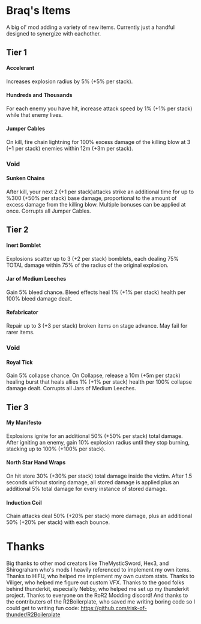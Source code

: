 
# Braq's Items
A big ol' mod adding a variety of new items. Currently just a handful designed to synergize with eachother.

## Tier 1
#### Accelerant
Increases explosion radius by 5% (+5% per stack).
#### Hundreds and Thousands
For each enemy you have hit, increase attack speed by 1% (+1% per stack) while that enemy lives.
#### Jumper Cables
On kill, fire chain lightning for 100% excess damage of the killing blow at 3 (+1 per stack) enemies within 12m (+3m per stack).
### Void
#### Sunken Chains
After kill, your next 2 (+1 per stack)attacks strike an additional time for up to %300 (+50% per stack) base damage, proportional to the amount of excess damage from the killing blow. Multiple bonuses can be applied at once. Corrupts all Jumper Cables.

## Tier 2
#### Inert Bomblet
Explosions scatter up to 3 (+2 per stack) bomblets, each dealing 75% TOTAL damage within 75% of the radius of the original explosion.
#### Jar of Medium Leeches
Gain 5% bleed chance. Bleed effects heal 1% (+1% per stack) health per 100% bleed damage dealt.
#### Refabricator
Repair up to 3 (+3 per stack) broken items on stage advance. May fail for rarer items.
### Void
#### Royal Tick
Gain 5% collapse chance. On Collapse, release a 10m (+5m per stack) healing burst that heals allies 1% (+1% per stack) health per 100% collapse damage dealt. Corrupts all Jars of Medium Leeches.

## Tier 3
#### My Manifesto
Explosions ignite for an additional 50% (+50% per stack) total damage. After igniting an enemy, gain 10% explosion radius until they stop burning, stacking up to 100% (+100% per stack).
#### North Star Hand Wraps
On hit store 30% (+30% per stack) total damage inside the victim. After 1.5 seconds without storing damage, all stored damage is applied plus an additional 5% total damage for every instance of stored damage.
#### Induction Coil
Chain attacks deal 50% (+20% per stack) more damage, plus an additional 50% (+20% per stack) with each bounce.

# Thanks
Big thanks to other mod creators like TheMysticSword, Hex3, and Shirograham who's mods I heavily referenced to implement my own items.
Thanks to HIFU, who helped me implement my own custom stats.
Thanks to Viliger, who helped me figure out custom VFX.
Thanks to the good folks behind thunderkit, especially Nebby, who helped me set up my thunderkit project.
Thanks to everyone on the RoR2 Modding discord!
And thanks to the contributers of the R2Boilerplate, who saved me writing boring code so I could get to writing fun code: https://github.com/risk-of-thunder/R2Boilerplate
